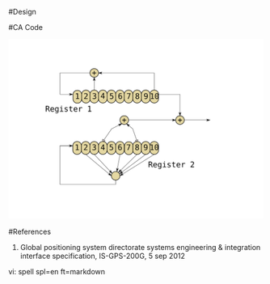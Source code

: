 #Design



#CA Code

![CA Code generator][1]

#References


1. Global positioning system directorate systems engineering &
integration interface specification, IS-GPS-200G, 5 sep 2012


[1]: ./gold_code_generator.png

vi: spell spl=en ft=markdown
